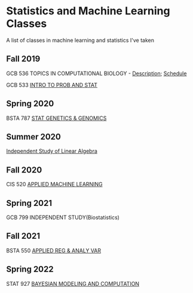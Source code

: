 # Statistics and Machine Learning Classes
A list of classes in machine learning and statistics I've taken

## Fall 2019
   GCB   536   TOPICS IN COMPUTATIONAL BIOLOGY - [Description](); [Schedule](https://github.com/jeneaadams/machine-learning-classes/blob/main/Schedule2021.pdf)
                                          
                                          
   GCB    533   [INTRO TO PROB AND STAT](https://github.com/jeneaadams/machine-learning-classes/blob/main/GCB533_2021.pdf)    
  

## Spring 2020     
   BSTA   787   [STAT GENETICS & GENOMICS](https://www.med.upenn.edu/bgs/assets/user-content/documents/spring-2020-courses/bsta-787.pdf)
   
   
## Summer 2020
   [Independent Study of Linear Algebra](https://ocw.mit.edu/courses/mathematics/18-06sc-linear-algebra-fall-2011/) 
   

## Fall 2020       
   CIS    520   [APPLIED MACHINE LEARNING](https://alliance.seas.upenn.edu/~cis520/wiki/)          
   

## Spring 2021    
   GCB    799   INDEPENDENT STUDY(Biostatistics)   


## Fall 2021       
   BSTA   550   [APPLIED REG & ANALY VAR](https://github.com/jeneaadams/machine-learning-classes/blob/main/syllabus_stat500_21.pdf)  
   

## Spring 2022    
   STAT   927   [BAYESIAN MODELING AND COMPUTATION](https://apps.wharton.upenn.edu/syllabi/2020A/STAT927001/)    
                   
